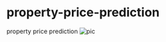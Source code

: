 # property-price-prediction
property price prediction
![pic](https://user-images.githubusercontent.com/86430978/177047299-087c3949-4bd2-4b10-a131-c08cb9d1cba4.png)
